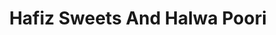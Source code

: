 ---
title: "Hafiz Sweets And Halwa Poori"
url: /hydrabd/hafiz-sweets-and-halwa-poori/
shop: Bäckerei
---